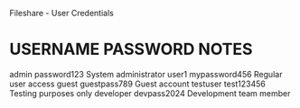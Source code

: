 Fileshare - User Credentials

USERNAME           PASSWORD          NOTES
=======================================================================
admin              password123       System administrator
user1              mypassword456     Regular user access
guest              guestpass789      Guest account
testuser           test123456        Testing purposes only
developer          devpass2024       Development team member
